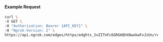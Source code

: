 <!-- Code generated for API Clients. DO NOT EDIT. -->
#### Example Request
```bash
curl \
-X GET \
-H "Authorization: Bearer {API_KEY}" \
-H "Ngrok-Version: 2" \
https://api.ngrok.com/edges/https/edghts_2vZITnFc6GRGHQhX0wokwFxJzUn/routes/edghtsrt_2vZITlN4gWans0AyX9TxFjAEB0g/webhook_verification
